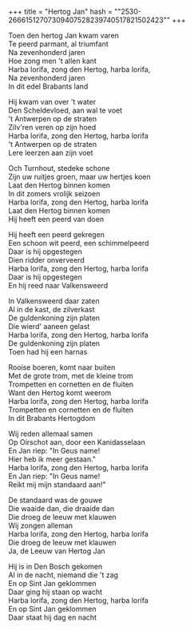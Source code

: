 +++
title = "Hertog Jan"
hash = "\"2530-26661512707309407528239740517821502423\""
+++

Toen den hertog Jan kwam varen  
Te peerd parmant, al triumfant  
Na zevenhonderd jaren  
Hoe zong men 't allen kant  
Harba lorifa, zong den Hertog, harba lorifa,  
Na zevenhonderd jaren  
In dit edel Brabants land

Hij kwam van over 't water  
Den Scheldevloed, aan wal te voet  
't Antwerpen op de straten  
Zilv'ren veren op zijn hoed  
Harba lorifa, zong den Hertog, harba lorifa  
't Antwerpen op de straten  
Lere leerzen aan zijn voet

Och Turnhout, stedeke schone  
Zijn uw ruitjes groen, maar uw hertjes koen  
Laat den Hertog binnen komen  
In dit zomers vrolijk seizoen  
Harba lorifa, zong den Hertog, harba lorifa  
Laat den Hertog binnen komen  
Hij heeft een peerd van doen

Hij heeft een peerd gekregen  
Een schoon wit peerd, een schimmelpeerd  
Daar is hij opgestegen  
Dien ridder onverveerd  
Harba lorifa, zong den Hertog, harba lorifa  
Daar is hij opgestegen  
En hij reed naar Valkensweerd

In Valkensweerd daar zaten  
Al in de kast, de zilverkast  
De guldenkoning zijn platen  
Die wierd' aaneen gelast  
Harba lorifa, zong den Hertog, harba lorifa  
De guldenkoning zijn platen  
Toen had hij een harnas

Rooise boeren, komt naar buiten  
Met de grote trom, met de kleine trom  
Trompetten en cornetten en de fluiten  
Want den Hertog komt weerom  
Harba lorifa, zong den Hertog, harba lorifa  
Trompetten en cornetten en de fluiten  
In dit Brabants Hertogdom

Wij reden allemaal samen  
Op Oirschot aan, door een Kanidasselaan  
En Jan riep: "In Geus name!  
Hier heb ik meer gestaan."  
Harba lorifa, zong den Hertog, harba lorifa  
En Jan riep: "In Geus name!  
Reikt mij mijn standaard aan!"

De standaard was de gouwe  
Die waaide dan, die draaide dan  
Die droeg de leeuw met klauwen  
Wij zongen alleman  
Harba lorifa, zong den Hertog, harba lorifa  
Die droeg de leeuw met klauwen  
Ja, de Leeuw van Hertog Jan

Hij is in Den Bosch gekomen  
Al in de nacht, niemand die 't zag  
En op Sint Jan geklommen  
Daar ging hij staan op wacht  
Harba lorifa, zong den Hertog, harba lorifa  
En op Sint Jan geklommen  
Daar staat hij dag en nacht